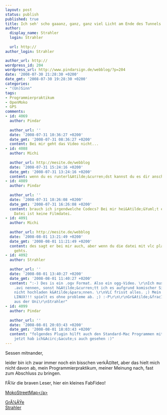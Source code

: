 ```yaml
---
layout: post
status: publish
published: true
title: Ich seh' scho gaaanz, ganz, ganz viel Licht am Ende des Tunnels!
author:
  display_name: Strahler
  login: Strahler
  
  url: http://
author_login: Strahler

author_url: http://
wordpress_id: 204
wordpress_url: http://www.pindarsign.de/webblog/?p=204
date: '2008-07-30 21:28:30 +0200'
date_gmt: '2008-07-30 19:28:30 +0200'
categories:
- "(Un)Sinn"
tags:
- Programmierpraktikum
- OpenMoko
- GPS
comments:
- id: 4069
  author: Pindar
  
  author_url: ''
  date: '2008-07-31 10:36:27 +0200'
  date_gmt: '2008-07-31 08:36:27 +0200'
  content: Bei mir geht das Video nicht...
- id: 4088
  author: Michi
  
  author_url: http://mesite.de/webblog
  date: '2008-07-31 15:24:16 +0200'
  date_gmt: '2008-07-31 13:24:16 +0200'
  content: wenn du es runterl&Atilde;&curren;dst kannst du es dir anschauen.
- id: 4089
  author: Pindar
  
  author_url: ''
  date: '2008-07-31 18:26:08 +0200'
  date_gmt: '2008-07-31 16:26:08 +0200'
  content: brauch ich irgendwelche Codecs? Bei mir hei&Atilde;&Yuml;t es immer, diese
    Datei ist keine Filmdatei.
- id: 4091
  author: Michi
  
  author_url: http://mesite.de/webblog
  date: '2008-08-01 13:21:49 +0200'
  date_gmt: '2008-08-01 11:21:49 +0200'
  content: des sagt er bei mir auch, aber wenn du die datei mit vlc player &Atilde;&para;ffnest
    gehts.
- id: 4092
  author: Strahler
  
  author_url: ''
  date: '2008-08-01 13:40:27 +0200'
  date_gmt: '2008-08-01 11:40:27 +0200'
  content: ":-) Des is ein .ogv Format. Also ein ogg-Video. \r\nIch musste es aber
    .avi nennen, sonst h&Atilde;&curren;tt ich es aufgrund komischer Sicherheitsbestimmungen
    nicht hochladen k&Atilde;&para;nnen. \r\nVLC frisst alles. ;) Mein Xine auf JA
    LINUX!!! spielt es ohne probleme ab. ;) :-P\r\n\r\nGr&Atilde;&frac14;&Atilde;&Yuml;e
    aus der Uni\r\nStrahler"
- id: 4099
  author: Pindar
  
  author_url: ''
  date: '2008-08-01 20:03:43 +0200'
  date_gmt: '2008-08-01 18:03:43 +0200'
  content: "folgendes Plugin hilft auch den Standard-Mac Programmen mit Ogg umzugehen:\r\nhttp:&#47;&#47;www.xiph.org&#47;quicktime&#47;download.html\r\n\r\nSo,
    jetzt hab ich&Acirc;&acute;s auch gesehen :)"
---
```

<p>Sessen mitnander,</p>
<p>leider bin ich zwar immer noch ein bisschen verk&Atilde;&curren;ltet, aber das hielt mich nicht davon ab, mein Programmierpraktikum, meiner Meinung nach, fast zum Abschluss zu bringen.</p>
<p>F&Atilde;&frac14;r die braven Leser, hier ein kleines FabFideo!</p>
<p><a href="http:&#47;&#47;www.pindarsign.de&#47;webblog&#47;wp-content&#47;uploads&#47;2008&#47;07&#47;mokostreetmap0.avi">MokoStreetMap<&#47;a></p>
<p>Gr&Atilde;&frac14;&Atilde;&Yuml;e<br />
Strahler</p>
